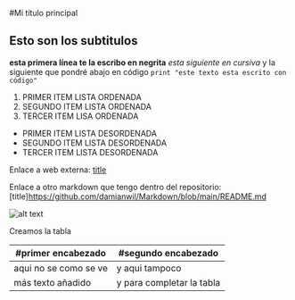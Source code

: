 #Mi título principal
## Esto son los subtitulos


**esta primera línea te la escribo en negrita**
*esta siguiente en cursiva*
y la siguiente que pondré abajo en código
`print "este texto esta escrito con código"`

1. PRIMER ITEM LISTA ORDENADA
2. SEGUNDO ITEM LISTA ORDENADA
3. TERCER ITEM LISA ORDENADA

- PRIMER ITEM LISTA DESORDENADA
- SEGUNDO ITEM LISTA DESORDENADA
- TERCER ITEM LISTA DESORDENADA

Enlace a web externa:
[title](http://www.google.com)

Enlace a otro markdown que tengo dentro del repositorio:
[title]https://github.com/damianwil/Markdown/blob/main/README.md

![alt text](/home/damian/Escritorio/Markdown/Markdown/imagen.jpg)

Creamos la tabla

|#primer encabezado|#segundo encabezado
|---------------------|------------------|
| aqui no se como se ve| y aqui tampoco
|más texto añadido| y para completar la tabla
